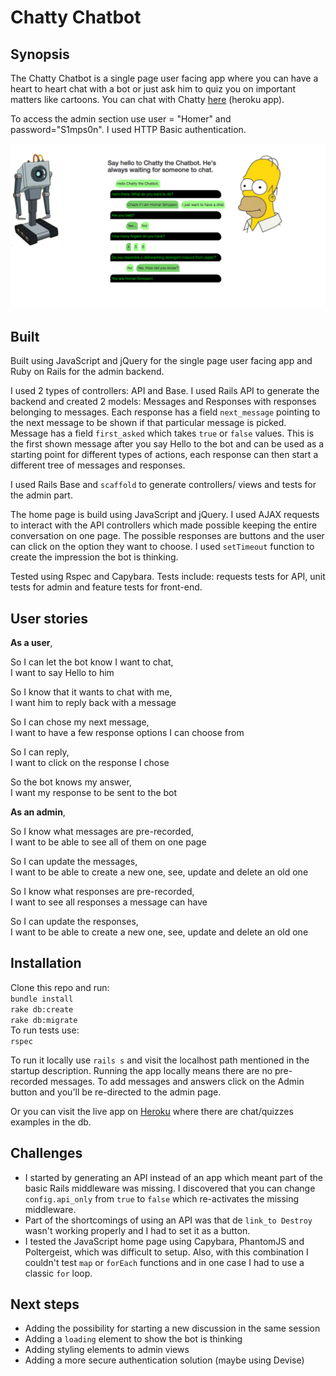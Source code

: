 # Chatty Chatbot

## Synopsis

The Chatty Chatbot is a single page user facing app where you can have a heart to heart chat with a bot or just ask him to quiz you on important matters like cartoons.
You can chat with Chatty [here][1] (heroku app).

To access the admin section use user = "Homer" and password="S1mps0n". I used HTTP Basic authentication.

![id](https://raw.githubusercontent.com/corina/chatty-chatbot/master/public/images/Screen%20Shot.png)

## Built

Built using JavaScript and jQuery for the single page user facing app and Ruby on Rails for the admin backend.

I used 2 types of controllers: API and Base.
I used Rails API to generate the backend and created 2 models: Messages and Responses with responses belonging to messages. Each response has a field `next_message` pointing to the next message to be shown if that particular message is picked.
Message has a field `first_asked` which takes `true` or `false` values. This is the first shown message after you say Hello to the bot and can be used as a starting point for different types of actions, each response can then start a different tree of messages and responses.

I used Rails Base and `scaffold` to generate controllers/ views and tests for the admin part.

The home page is build using JavaScript and jQuery. I used AJAX requests to interact with the API controllers which made possible keeping the entire conversation on one page.
The possible responses are buttons and the user can click on the option they want to choose. I used `setTimeout` function to create the impression the bot is thinking.

Tested using Rspec and Capybara. Tests include: requests tests for API, unit tests for admin and feature tests for front-end.

## User stories

**As a user**,

So I can let the bot know I want to chat,  
I want to say Hello to him

So I know that it wants to chat with me,   
I want him to reply back with a message

So I can chose my next message,  
I want to have a few response options I can choose from

So I can reply,  
I want to click on the response I chose

So the bot knows my answer,  
I want my response to be sent to the bot

**As an admin**,

So I know what messages are pre-recorded,   
I want to be able to see all of them on one page

So I can update the messages,  
I want to be able to create a new one, see, update and delete an old one

So I know what responses are pre-recorded,  
I want to see all responses a message can have

So I can update the responses,  
I want to be able to create a new one, see, update and delete an old one


## Installation

Clone this repo and run:  
`bundle install`  
`rake db:create`  
`rake db:migrate`  
To run tests use:  
`rspec`

To run it locally use `rails s` and visit the localhost path mentioned in the startup description. Running the app locally means there are no pre-recorded messages. To add messages and answers click on the Admin button and you'll be re-directed to the admin page.

Or you can visit the live app on [Heroku][1] where there are chat/quizzes examples in the db.  

## Challenges

 - I started by generating an API instead of an app which meant part of the basic Rails middleware was missing. I discovered that you can change `config.api_only` from `true` to `false` which re-activates the missing middleware.  
 - Part of the shortcomings of using an API was that de `link_to Destroy` wasn't working properly and I had to set it as a button.
 - I tested the JavaScript home page using Capybara, PhantomJS and Poltergeist, which was difficult to setup. Also, with this combination I couldn't test `map` or `forEach` functions and in one case I had to use a classic `for` loop.


 ## Next steps

  - Adding the possibility for starting a new discussion in the same session
  - Adding a `loading` element to show the bot is thinking
  - Adding styling elements to admin views
  - Adding a more secure authentication solution (maybe using Devise)






[1]: https://chatty-chatbot.herokuapp.com/
